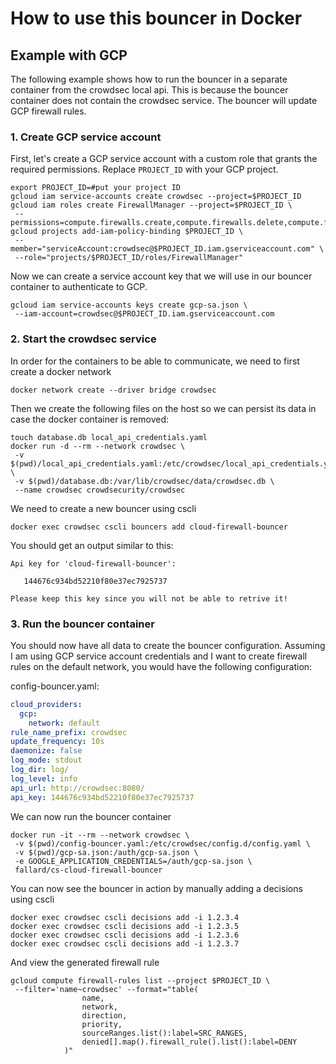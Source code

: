 # How to use this bouncer in Docker

## Example with GCP

The following example shows how to run the bouncer in a separate container from the crowdsec local api. This is because the bouncer container does not contain the crowdsec service. The bouncer will update GCP firewall rules.

### 1. Create GCP service account

First, let's create a GCP service account with a custom role that grants the required permissions. Replace `PROJECT_ID` with your GCP project.

```shell
export PROJECT_ID=#put your project ID
gcloud iam service-accounts create crowdsec --project=$PROJECT_ID
gcloud iam roles create FirewallManager --project=$PROJECT_ID \
 --permissions=compute.firewalls.create,compute.firewalls.delete,compute.firewalls.get,compute.firewalls.list,compute.firewalls.update,compute.networks.updatePolicy
gcloud projects add-iam-policy-binding $PROJECT_ID \
 --member="serviceAccount:crowdsec@$PROJECT_ID.iam.gserviceaccount.com" \
 --role="projects/$PROJECT_ID/roles/FirewallManager"
```

Now we can create a service account key that we will use in our bouncer container to authenticate to GCP.

```shell
gcloud iam service-accounts keys create gcp-sa.json \
 --iam-account=crowdsec@$PROJECT_ID.iam.gserviceaccount.com
```

### 2. Start the crowdsec service

In order for the containers to be able to communicate, we need to first create a docker network

```shell
docker network create --driver bridge crowdsec
```

Then we create the following files on the host so we can persist its data in case the docker container is removed:

```shell
touch database.db local_api_credentials.yaml
docker run -d --rm --network crowdsec \
 -v $(pwd)/local_api_credentials.yaml:/etc/crowdsec/local_api_credentials.yaml \
 -v $(pwd)/database.db:/var/lib/crowdsec/data/crowdsec.db \
 --name crowdsec crowdsecurity/crowdsec
```

We need to create a new bouncer using cscli

```shell
docker exec crowdsec cscli bouncers add cloud-firewall-bouncer
```

You should get an output similar to this:

```shell
Api key for 'cloud-firewall-bouncer':

   144676c934bd52210f80e37ec7925737

Please keep this key since you will not be able to retrive it!
```

### 3. Run the bouncer container

You should now have all data to create the bouncer configuration. Assuming I am using GCP service account credentials and I want to create firewall rules on the default network, you would have the following configuration:

config-bouncer.yaml:

```yaml
cloud_providers:
  gcp:
    network: default
rule_name_prefix: crowdsec
update_frequency: 10s
daemonize: false
log_mode: stdout
log_dir: log/
log_level: info
api_url: http://crowdsec:8080/
api_key: 144676c934bd52210f80e37ec7925737
```

We can now run the bouncer container

```shell
docker run -it --rm --network crowdsec \
 -v $(pwd)/config-bouncer.yaml:/etc/crowdsec/config.d/config.yaml \
 -v $(pwd)/gcp-sa.json:/auth/gcp-sa.json \
 -e GOOGLE_APPLICATION_CREDENTIALS=/auth/gcp-sa.json \
 fallard/cs-cloud-firewall-bouncer
```

You can now see the bouncer in action by manually adding a decisions using cscli

```shell
docker exec crowdsec cscli decisions add -i 1.2.3.4
docker exec crowdsec cscli decisions add -i 1.2.3.5
docker exec crowdsec cscli decisions add -i 1.2.3.6
docker exec crowdsec cscli decisions add -i 1.2.3.7
```

And view the generated firewall rule

```shell
gcloud compute firewall-rules list --project $PROJECT_ID \
 --filter='name~crowdsec' --format="table(
                name,
                network,
                direction,
                priority,
                sourceRanges.list():label=SRC_RANGES,
                denied[].map().firewall_rule().list():label=DENY
            )"
```
